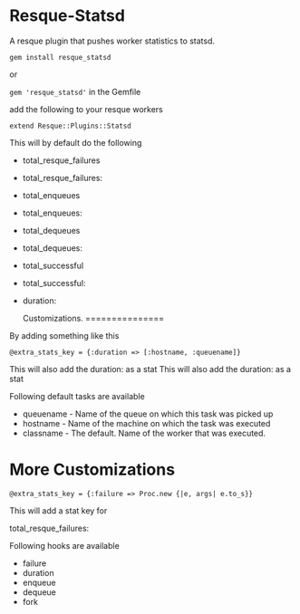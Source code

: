 Resque-Statsd
==============


A resque plugin that pushes worker statistics to statsd.


`gem install resque_statsd`

or

`gem 'resque_statsd'` in the Gemfile


add the following to your resque workers

`extend Resque::Plugins::Statsd`

This will by default do the following

* total_resque_failures
* total_resque_failures:<WorkerName>
* total_enqueues
* total_enqueues:<WorkerName>
* total_dequeues
* total_dequeues:<WorkerName>
* total_successful
* total_successful:<WorkerName>
* duration:<WorkerName>

  Customizations.
===============

By adding something like this

  `@extra_stats_key = {:duration => [:hostname, :queuename]}`

This will also add the duration:<hostname> as a stat
This will also add the duration:<queue> as a stat

Following default tasks are available
* queuename - Name of the queue on which this task was picked up
* hostname  - Name of the machine on which the task was executed
* classname - The default. Name of the worker that was executed.


More Customizations
=======

  `@extra_stats_key = {:failure => Proc.new {|e, args| e.to_s}}`

  This will add a stat key for

total_resque_failures:<Exception>

  Following hooks are available
  * failure
  * duration
  * enqueue
  * dequeue
  * fork
